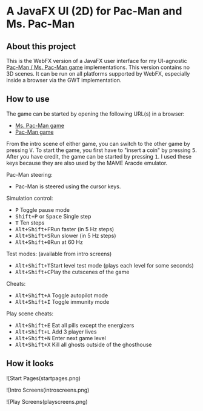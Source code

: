 # A JavaFX UI (2D) for Pac-Man and Ms. Pac-Man

## About this project

This is the WebFX version of a JavaFX user interface for my UI-agnostic [Pac-Man / Ms. Pac-Man game](https://github.com/armin-reichert/pacman-basic) implementations. This version contains no 3D scenes. It can be run on all platforms supported by WebFX, especially inside a browser via the GWT implementation.

## How to use

The game can be started by opening the following URL(s) in a browser:
- [Ms. Pac-Man game](https://pacman.webfx.dev/)
- [Pac-Man game](https://pacman.webfx.dev/?game=pacman)

From the intro scene of either game, you can switch to the other game by pressing <kbd>V</kbd>. To start the game, you first have to "insert a coin" by pressing <kbd>5</kbd>. After you have credit, the game can be started by pressing <kbd>1</kbd>. I used these keys because they are also used by the MAME Aracde emulator.

Pac-Man steering:
- Pac-Man is steered using the cursor keys.

Simulation control:
  - <kbd>P</kbd> Toggle pause mode
  - <kbd>Shift+P</kbd> or <kbd>Space</kbd> Single step
  - <kbd>T</kbd> Ten steps
  - <kbd>Alt+Shift+F</kbd>Run faster (in 5 Hz steps)
  - <kbd>Alt+Shift+S</kbd>Run slower (in 5 Hz steps)
  - <kbd>Alt+Shift+0</kbd>Run at 60 Hz

Test modes: (available from intro screens)
  - <kbd>Alt+Shift+T</kbd>Start level test mode (plays each level for some seconds)
  - <kbd>Alt+Shift+C</kbd>Play the cutscenes of the game

Cheats:
  - <kbd>Alt+Shift+A</kbd> Toggle autopilot mode
  - <kbd>Alt+Shift+I</kbd> Toggle immunity mode

Play scene cheats:
  - <kbd>Alt+Shift+E</kbd> Eat all pills except the energizers
  - <kbd>Alt+Shift+L</kbd> Add 3 player lives
  - <kbd>Alt+Shift+N</kbd> Enter next game level
  - <kbd>Alt+Shift+X</kbd> Kill all ghosts outside of the ghosthouse 

## How it looks

![Start Pages(startpages.png)

![Intro Screens(introscreens.png)

![Play Screens(playscreens.png)

